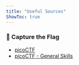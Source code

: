 ```yaml
---
title: "Useful Sources"
ShowToc: true
---
```


### 🚩 Capture the Flag
- [picoCTF](https://www.picoctf.org/)
- [picoCTF - General Skills](https://play.picoctf.org/practice?category=5&page=1)